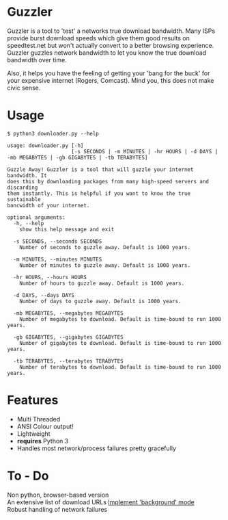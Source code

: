 Guzzler
==
Guzzler is a tool to 'test' a networks true download bandwidth.
Many ISPs provide burst download speeds which give them good results on speedtest.net but won't actually convert to a better browsing experience.
Guzzler guzzles network bandwidth to let you know the true download bandwidth over time.

Also, it helps you have the feeling of getting your 'bang for the buck' for your expensive internet (Rogers, Comcast). Mind you, this does not make civic sense.

Usage    
==
`$ python3 downloader.py --help`

```
usage: downloader.py [-h]
                     [-s SECONDS | -m MINUTES | -hr HOURS | -d DAYS | -mb MEGABYTES | -gb GIGABYTES | -tb TERABYTES]

Guzzle Away! Guzzler is a tool that will guzzle your internet bandwidth. It
does this by downloading packages from many high-speed servers and discarding
them instantly. This is helpful if you want to know the true sustainable
bancwidth of your internet.

optional arguments:
  -h, --help            
    show this help message and exit
  
  -s SECONDS, --seconds SECONDS
    Number of seconds to guzzle away. Default is 1000 years.
  
  -m MINUTES, --minutes MINUTES
    Number of minutes to guzzle away. Default is 1000 years.
  
  -hr HOURS, --hours HOURS
    Number of hours to guzzle away. Default is 1000 years.
  
  -d DAYS, --days DAYS
    Number of days to guzzle away. Default is 1000 years.
  
  -mb MEGABYTES, --megabytes MEGABYTES
    Number of megabytes to download. Default is time-bound to run 1000 years.
  
  -gb GIGABYTES, --gigabytes GIGABYTES
    Number of gigabytes to download. Default is time-bound to run 1000 years.
  
  -tb TERABYTES, --terabytes TERABYTES
    Number of terabytes to download. Default is time-bound to run 1000 years.
```

Features
==
+ Multi Threaded
+ ANSI Colour output!
+ Lightweight
+ **requires** Python 3
+ Handles most network/process failures pretty gracefully

To - Do
==
Non python, browser-based version  
An extensive list of download URLs
[Implement 'background' mode](http://stackoverflow.com/questions/17983355/detect-if-network-is-idle-in-python)  
Robust handling of network failures
